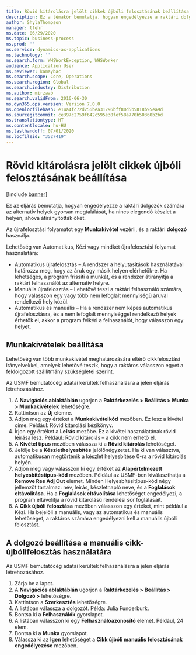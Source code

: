 ```yaml
---
title: Rövid kitárolásra jelölt cikkek újbóli felosztásának beállítása
description: Ez a témakör bemutatja, hogyan engedélyezze a raktári dolgozók számára az alternatív helyek gyorsan megtalálását, ha nincs elegendő készlet a helyen, ahová átirányították őket.
author: ShylaThompson
manager: tfehr
ms.date: 06/29/2020
ms.topic: business-process
ms.prod: ''
ms.service: dynamics-ax-applications
ms.technology: ''
ms.search.form: WHSWorkException, WHSWorker
audience: Application User
ms.reviewer: kamaybac
ms.search.scope: Core, Operations
ms.search.region: Global
ms.search.industry: Distribution
ms.author: mirzaab
ms.search.validFrom: 2016-06-30
ms.dyn365.ops.version: Version 7.0.0
ms.openlocfilehash: e14a4fc72d256bea31296bff80d5b5818b95ea9d
ms.sourcegitcommit: ce397c2759f642c595e30fef58a770b50360b2bd
ms.translationtype: HT
ms.contentlocale: hu-HU
ms.lasthandoff: 07/01/2020
ms.locfileid: "3527419"
---
```

# <a name="set-up-short-picking-item-reallocation"></a>Rövid kitárolásra jelölt cikkek újbóli felosztásának beállítása

[!include [banner](../../includes/banner.md)]

Ez az eljárás bemutatja, hogyan engedélyezze a raktári dolgozók számára az alternatív helyek gyorsan megtalálását, ha nincs elegendő készlet a helyen, ahová átirányították őket. 

Az újrafelosztási folyamatot egy **Munkakivétel** vezérli, és a raktári **dolgozó** használja.

Lehetőség van Automatikus, Kézi vagy mindkét újrafelosztási folyamat használatára:

- Automatikus újrafelosztás – A rendszer a helyutasítások használatával határozza meg, hogy az áruk egy másik helyen elérhetők-e. Ha lehetséges, a program frissíti a munkát, és a rendszer átirányítja a raktári felhasználót az alternatív helyre.
- Manuális újrafelosztás – Lehetővé teszi a raktári felhasználó számára, hogy válasszon egy vagy több nem lefoglalt mennyiségű áruval rendelkező hely közül. 
- Automatikus és manuális – Ha a rendszer nem képes automatikus újrafelosztásra, és a nem lefoglalt mennyiséggel rendelkező helyek érhetők el, akkor a program felkéri a felhasználót, hogy válasszon egy helyet.

## <a name="set-up-work-exceptions"></a>Munkakivételek beállítása
Lehetőség van több munkakivétel meghatározására eltérő cikkfelosztási irányelvekkel, amelyek lehetővé teszik, hogy a raktáros válasszon egyet a feldolgozott szállítmány szükségletei szerint.

Az USMF bemutatócég adatai kerültek felhasználásra a jelen eljárás létrehozásához.

1. A **Navigációs ablaktáblán** ugorjon a **Raktárkezelés > Beállítás > Munka > Munkakivételek** lehetőségre.
2. Kattintson az **Új** elemre. 
3. Adjon meg egy értéket a **Munkakivételkód** mezőben. Ez lesz a kivétel címe. Például: Rövid kitárolási kézikönyv.
4. Írjon egy értéket a **Leírás** mezőbe. Ez a kivétel használatának rövid leírása lesz. Például: Rövid kitárolás – a cikk nem érhető el.
5. A **Kivétel típus** mezőben válassza ki a **Rövid kitárolás** lehetőséget.
6. Jelölje be a **Készlethelyesbítés** jelölőnégyzetet. Ha ki van választva, automatikusan megtörténik a készlet helyesbítése 0-ra a rövid kitárolás helyén.
7. Adjon meg vagy válasszon ki egy értéket az **Alapértelmezett helyesbítéstípus-kód** mezőben. Például az USMF-ben kiválaszthatja a **Remove Res Adj Out** elemet. Minden Helyesbítésitípus-kód négy jellemzőt tartalmaz: név, leírás, készletnapló neve, és a **Foglalások eltávolítása**. Ha a **Foglalások eltávolítása** lehetőséget engedélyezi, a program eltávolítja a rövid kitárolású rendelési sor foglalásait.  
8. A **Cikk újbóli felosztása** mezőben válasszon egy értéket, mint például a Kézi. Ha bejelöli a manuális, vagy az automatikus és manuális lehetőséget, a raktáros számára engedélyezni kell a manuális újbóli felosztást.

## <a name="set-up-a-worker-to-use-manual-item-reallocation"></a>A dolgozó beállítása a manuális cikk-újbólifelosztás használatára

Az USMF bemutatócég adatai kerültek felhasználásra a jelen eljárás létrehozásához.

1. Zárja be a lapot.
2. A **Navigációs ablaktáblán** ugorjon a **Raktárkezelés > Beállítás > Dolgozó >** lehetőségre.
3. Kattintson a **Szerkesztés** lehetőségre.
4. A listában válassza a dolgozót. Példa: Julia Funderburk.
5. Bontsa ki a **Felhasználók** gyorslapot.
6. A listában válasszon ki egy **Felhasználóazonosító** elemet. Például, 24 elem.
7. Bontsa ki a **Munka** gyorslapot.
8. Válassza ki az **Igen** lehetőséget a **Cikk újbóli manuális felosztásának engedélyezése** mezőben.
